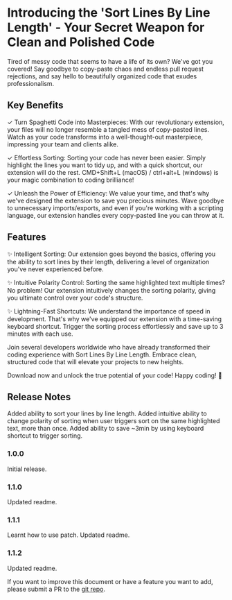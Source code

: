# Introducing the 'Sort Lines By Line Length' - Your Secret Weapon for Clean and Polished Code

Tired of messy code that seems to have a life of its own? We've got you covered! Say goodbye to copy-paste chaos and endless pull request rejections, and say hello to beautifully organized code that exudes professionalism.

## Key Benefits

✓ Turn Spaghetti Code into Masterpieces: With our revolutionary extension, your files will no longer resemble a tangled mess of copy-pasted lines. Watch as your code transforms into a well-thought-out masterpiece, impressing your team and clients alike.

✓ Effortless Sorting: Sorting your code has never been easier. Simply highlight the lines you want to tidy up, and with a quick shortcut, our extension will do the rest. CMD+Shift+L (macOS) / ctrl+alt+L (windows) is your magic combination to coding brilliance!

✓ Unleash the Power of Efficiency: We value your time, and that's why we've designed the extension to save you precious minutes. Wave goodbye to unnecessary imports/exports, and even if you're working with a scripting language, our extension handles every copy-pasted line you can throw at it.

## Features

✨ Intelligent Sorting: Our extension goes beyond the basics, offering you the ability to sort lines by their length, delivering a level of organization you've never experienced before.

✨ Intuitive Polarity Control: Sorting the same highlighted text multiple times? No problem! Our extension intuitively changes the sorting polarity, giving you ultimate control over your code's structure.

✨ Lightning-Fast Shortcuts: We understand the importance of speed in development. That's why we've equipped our extension with a time-saving keyboard shortcut. Trigger the sorting process effortlessly and save up to 3 minutes with each use.

Join several developers worldwide who have already transformed their coding experience with Sort Lines By Line Length. Embrace clean, structured code that will elevate your projects to new heights.

Download now and unlock the true potential of your code! Happy coding! 🚀

## Release Notes

Added ability to sort your lines by line length. Added intuitive ability to change polarity of sorting when user triggers sort on the same highlighted text, more than once. Added ability to save ~3min by using keyboard shortcut to trigger sorting.

### 1.0.0

Initial release.

### 1.1.0

Updated readme.

### 1.1.1

Learnt how to use patch.
Updated readme.

### 1.1.2

Updated readme.

If you want to improve this document or have a feature you want to add, please submit a PR to the [git repo](https://github.com/ZombieBunny/sort-line-length).
